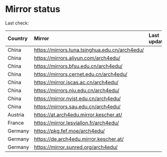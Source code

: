<script src="./time.js"></script>
# Mirror status
Last check: <script type="text/javascript">localize(1733682596.6883998);</script>

|Country|Mirror|Last update|
|:------|:-----|:----------|
|China|https://mirrors.tuna.tsinghua.edu.cn/arch4edu/|<script type="text/javascript">localize(1733640255);</script>|
|China|https://mirrors.aliyun.com/arch4edu/|<script type="text/javascript">localize(1733640255);</script>|
|China|https://mirrors.bfsu.edu.cn/arch4edu/|<script type="text/javascript">localize(1733640255);</script>|
|China|https://mirrors.cernet.edu.cn/arch4edu/|<script type="text/javascript">localize(1733640255);</script>|
|China|https://mirror.iscas.ac.cn/arch4edu/|<script type="text/javascript">localize(1733640255);</script>|
|China|https://mirrors.nju.edu.cn/arch4edu/|<script type="text/javascript">localize(1733553845);</script>|
|China|https://mirror.nyist.edu.cn/arch4edu/|<script type="text/javascript">localize(1733640255);</script>|
|China|https://mirrors.sau.edu.cn/arch4edu/|<script type="text/javascript">localize(1731653531);</script>|
|Austria|https://at.arch4edu.mirror.kescher.at/|<script type="text/javascript">localize(1733640255);</script>|
|France|https://mirror.lesviallon.fr/arch4edu/|<script type="text/javascript">localize(1733640255);</script>|
|Germany|https://pkg.fef.moe/arch4edu/|<script type="text/javascript">localize(1733640255);</script>|
|Germany|https://de.arch4edu.mirror.kescher.at/|<script type="text/javascript">localize(1733640255);</script>|
|Germany|https://mirror.sunred.org/arch4edu/|<script type="text/javascript">localize(1733640255);</script>|

<script src="./tablefilter/tablefilter.js"></script>
<script src="./table.js"></script>